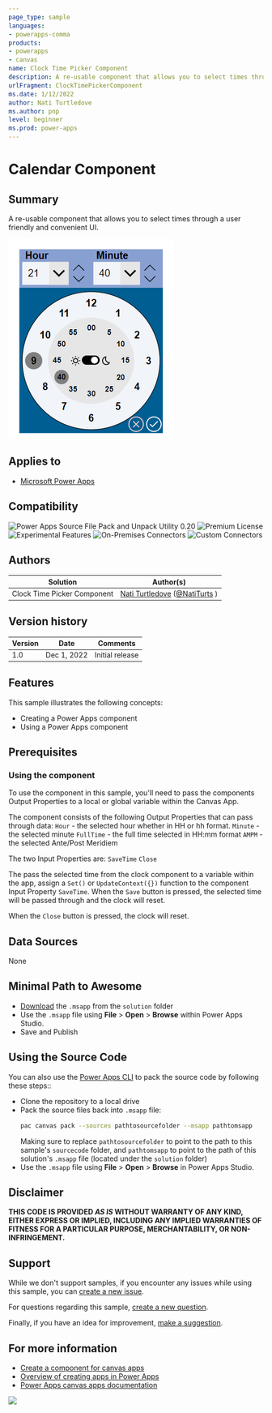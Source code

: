 ```yaml
---
page_type: sample
languages:
- powerapps-comma
products:
- powerapps
- canvas
name: Clock Time Picker Component
description: A re-usable component that allows you to select times through a user friendly and convenient UI.
urlFragment: ClockTimePickerComponent
ms.date: 1/12/2022
author: Nati Turtledove
ms.author: pnp
level: beginner
ms.prod: power-apps
---
```


# Calendar Component

## Summary

A re-usable component that allows you to select times through a user friendly and convenient UI.

![Preview](./assets/preview.png)  


## Applies to

* [Microsoft Power Apps](https://docs.microsoft.com/powerapps/)

## Compatibility

![Power Apps Source File Pack and Unpack Utility 0.20](https://img.shields.io/badge/Packing%20Tool-0.20-green.svg)
![Premium License](https://img.shields.io/badge/Premium%20License-Not%20Required-green.svg "Premium Power Apps license not required")
![Experimental Features](https://img.shields.io/badge/Experimental%20Features-No-green.svg "Does not rely on experimental features")
![On-Premises Connectors](https://img.shields.io/badge/On--Premises%20Connectors-No-green.svg "Does not use on-premise connectors")
![Custom Connectors](https://img.shields.io/badge/Custom%20Connectors-Not%20Required-green.svg "Does not use custom connectors")

## Authors

Solution|Author(s)
--------|---------
Clock Time Picker Component | [Nati Turtledove](https://github.com/NatiTurts) ([@NatiTurts](https://www.twitter.com/NatiTurts) )

## Version history

Version|Date|Comments
-------|----|--------
1.0|Dec 1, 2022|Initial release


## Features

This sample illustrates the following concepts:

* Creating a Power Apps component
* Using a Power Apps component

## Prerequisites

### Using the component

To use the component in this sample, you'll need to pass the components Output Properties to a local or global variable within the Canvas App.

The component consists of the following Output Properties that can pass through data:
`Hour` - the selected hour whether in HH or hh format.
`Minute` - the selected minute
`FullTime` - the full time selected in HH:mm format
`AMPM` - the selected Ante/Post Meridiem

The two Input Properties are:
`SaveTime`
`Close`

The pass the selected time from the clock component to a variable within the app, assign a `Set()` or `UpdateContext({})` function to the component Input Property `SaveTime`. When the `Save` button is pressed, the selected time will be passed through and the clock will reset.

When the `Close` button is pressed, the clock will reset.



## Data Sources
 
None

## Minimal Path to Awesome

* [Download](./solution/ClockTimePickerComponent.msapp) the `.msapp` from the `solution` folder
* Use the `.msapp` file using **File** > **Open** > **Browse** within Power Apps Studio.
* Save and Publish

## Using the Source Code

You can also use the [Power Apps CLI](https://docs.microsoft.com/powerapps/developer/data-platform/powerapps-cli) to pack the source code by following these steps::

* Clone the repository to a local drive
* Pack the source files back into `.msapp` file:
  ```bash
  pac canvas pack --sources pathtosourcefolder --msapp pathtomsapp
  ```
  Making sure to replace `pathtosourcefolder` to point to the path to this sample's `sourcecode` folder, and `pathtomsapp` to point to the path of this solution's `.msapp` file (located under the `solution` folder)
* Use the `.msapp` file using **File** > **Open** > **Browse** in Power Apps Studio.

## Disclaimer

**THIS CODE IS PROVIDED *AS IS* WITHOUT WARRANTY OF ANY KIND, EITHER EXPRESS OR IMPLIED, INCLUDING ANY IMPLIED WARRANTIES OF FITNESS FOR A PARTICULAR PURPOSE, MERCHANTABILITY, OR NON-INFRINGEMENT.**


## Support

While we don't support samples, if you encounter any issues while using this sample, you can [create a new issue](https://github.com/pnp/powerapps-samples/issues/new?assignees=&labels=Needs%3A+Triage+%3Amag%3A%2Ctype%3Abug-suspected&template=bug-report.yml&sample=ClockTimePickerComponent&authors=@NatiTurts&title=ClockTimePickerComponent%20-%20).

For questions regarding this sample, [create a new question](https://github.com/pnp/powerapps-samples/issues/new?assignees=&labels=Needs%3A+Triage+%3Amag%3A%2Ctype%3Abug-suspected&template=question.yml&sample=ClockTimePickerComponent&authors=@NatiTurts&title=ClockTimePickerComponent%20-%20).

Finally, if you have an idea for improvement, [make a suggestion](https://github.com/pnp/powerapps-samples/issues/new?assignees=&labels=Needs%3A+Triage+%3Amag%3A%2Ctype%3Abug-suspected&template=suggestion.yml&sample=ClockTimePickerComponent&authors=@NatiTurts&title=ClockTimePickerComponent%20-%20).

## For more information

- [Create a component for canvas apps](https://docs.microsoft.com/powerapps/maker/canvas-apps/create-component#components-in-canvas-apps)
- [Overview of creating apps in Power Apps](https://docs.microsoft.com/powerapps/maker/)
- [Power Apps canvas apps documentation](https://docs.microsoft.com/en-us/powerapps/maker/canvas-apps/)

<img src="https://telemetry.sharepointpnp.com/powerapps-samples/samples/ClockTimePickerComponent" />